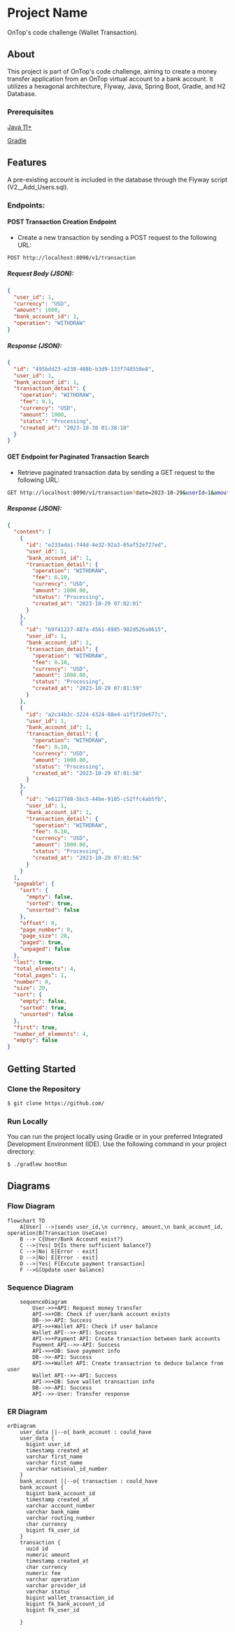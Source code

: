 # Project Name

OnTop's code challenge (Wallet Transaction).

## About

This project is part of OnTop's code challenge, aiming to create a money transfer application from an OnTop virtual
account to a bank account. It utilizes a hexagonal architecture, Flyway, Java, Spring Boot, Gradle, and H2 Database.

### Prerequisites

[Java 11+](https://www.java.com/en/download/help/download_options.html)

[Gradle](https://gradle.org/install/)

## Features

A pre-existing account is included in the database through the Flyway script (V2__Add_Users.sql).

### Endpoints:

#### POST Transaction Creation Endpoint

- Create a new transaction by sending a POST request to the following URL:

```bash
POST http://localhost:8090/v1/transaction
```

##### Request Body (JSON):

```json
{
  "user_id": 1,
  "currency": "USD",
  "amount": 1000,
  "bank_account_id": 1,
  "operation": "WITHDRAW"
}
```

##### Response (JSON):

```json
{
  "id": "495bdd23-e238-408b-b3d9-133f748550e8",
  "user_id": 1,
  "bank_account_id": 1,
  "transaction_detail": {
    "operation": "WITHDRAW",
    "fee": 0.1,
    "currency": "USD",
    "amount": 1000,
    "status": "Processing",
    "created_at": "2023-10-30 01:38:10"
  }
}
```

#### GET Endpoint for Paginated Transaction Search

- Retrieve paginated transaction data by sending a GET request to the following URL:

```bash
GET http://localhost:8090/v1/transaction?date=2023-10-29&userId=1&amout=1000
```

##### Response (JSON):

```json
{
  "content": [
    {
      "id": "e233ada1-744d-4e32-92a3-65af52e727ed",
      "user_id": 1,
      "bank_account_id": 1,
      "transaction_detail": {
        "operation": "WITHDRAW",
        "fee": 0.10,
        "currency": "USD",
        "amount": 1000.00,
        "status": "Processing",
        "created_at": "2023-10-29 07:02:01"
      }
    },
    {
      "id": "b9f41227-487a-4561-8985-982d526a8615",
      "user_id": 1,
      "bank_account_id": 1,
      "transaction_detail": {
        "operation": "WITHDRAW",
        "fee": 0.10,
        "currency": "USD",
        "amount": 1000.00,
        "status": "Processing",
        "created_at": "2023-10-29 07:01:59"
      }
    },
    {
      "id": "a2c34b3c-3224-4324-88e4-a1f1f2de677c",
      "user_id": 1,
      "bank_account_id": 1,
      "transaction_detail": {
        "operation": "WITHDRAW",
        "fee": 0.10,
        "currency": "USD",
        "amount": 1000.00,
        "status": "Processing",
        "created_at": "2023-10-29 07:01:58"
      }
    },
    {
      "id": "e61277d8-5bc5-44be-9185-c52ffc4ab5fb",
      "user_id": 1,
      "bank_account_id": 1,
      "transaction_detail": {
        "operation": "WITHDRAW",
        "fee": 0.10,
        "currency": "USD",
        "amount": 1000.00,
        "status": "Processing",
        "created_at": "2023-10-29 07:01:56"
      }
    }
  ],
  "pageable": {
    "sort": {
      "empty": false,
      "sorted": true,
      "unsorted": false
    },
    "offset": 0,
    "page_number": 0,
    "page_size": 20,
    "paged": true,
    "unpaged": false
  },
  "last": true,
  "total_elements": 4,
  "total_pages": 1,
  "number": 0,
  "size": 20,
  "sort": {
    "empty": false,
    "sorted": true,
    "unsorted": false
  },
  "first": true,
  "number_of_elements": 4,
  "empty": false
}
```

## Getting Started

### Clone the Repository

````bash
$ git clone https://github.com/
````

### Run Locally

You can run the project locally using Gradle or in your preferred Integrated Development Environment (IDE). Use the
following command in your project directory:

```bash
$ ./gradlew bootRun
```

## Diagrams

### Flow Diagram

```mermaid
flowchart TD
    A[User] -->|sends user_id,\n currency, amount,\n bank_account_id, operation|B(Transaction UseCase)
    B --> C{User/Bank Account exist?}
    C -->|Yes| D{Is there sufficient balance?}
    C -->|No| E[Error - exit]
    D -->|No| E[Error - exit]
    D -->|Yes| F[Excute payment transaction]
    F -->G[Update user balance]
```

### Sequence Diagram

```mermaid
    sequenceDiagram
        User->>+API: Request money transfer
        API->>+DB: Check if user/bank account exists
        DB-->>-API: Success
        API->>+Wallet API: Check if user balance
        Wallet API-->>-API: Success
        API->>+Payment API: Create transaction between bank accounts
        Payment API-->>-API: Success
        API->>+DB: Save payment info
        DB-->>-API: Success
        API->>+Wallet API: Create transactrion to deduce balance from user
        Wallet API-->>-API: Success
        API->>+DB: Save wallet transaction info
        DB-->>-API: Success
        API-->>-User: Transfer response

```

### ER Diagram

```mermaid
erDiagram
    user_data ||--o{ bank_account : could_have
    user_data {
      bigint user_id
      timestamp created_at
      varchar first_name
      varchar first_name
      varchar national_id_number
    }
    bank_account ||--o{ transaction : could_have
    bank_account {
      bigint bank_account_id
      timestamp created_at
      varchar account_number
      varchar bank_name
      varchar routing_number
      char currency
      bigint fk_user_id
    }
    transaction {
      uuid id
      numeric amount
      timestamp created_at
      char currency
      numeric fee
      varchar operation
      varchar provider_id
      varchar status
      bigint wallet_transaction_id
      bigint fk_bank_account_id
      bigint fk_user_id

    }
   
```